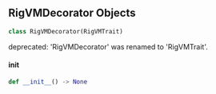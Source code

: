 ## RigVMDecorator Objects

```python
class RigVMDecorator(RigVMTrait)
```

deprecated: 'RigVMDecorator' was renamed to 'RigVMTrait'.

<a id="unreal.RigVMDecorator.__init__"></a>

#### __init__

```python
def __init__() -> None
```

<a id="unreal.RigVMTrait_OptimusDeformerSettings"></a>